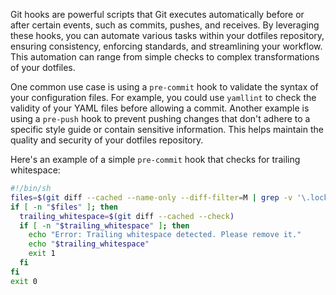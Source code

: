 Git hooks are powerful scripts that Git executes automatically before or after certain events, such as commits, pushes, and receives. By leveraging these hooks, you can automate various tasks within your dotfiles repository, ensuring consistency, enforcing standards, and streamlining your workflow. This automation can range from simple checks to complex transformations of your dotfiles.

One common use case is using a `pre-commit` hook to validate the syntax of your configuration files. For example, you could use `yamllint` to check the validity of your YAML files before allowing a commit. Another example is using a `pre-push` hook to prevent pushing changes that don't adhere to a specific style guide or contain sensitive information. This helps maintain the quality and security of your dotfiles repository.

Here's an example of a simple `pre-commit` hook that checks for trailing whitespace:

```bash
#!/bin/sh
files=$(git diff --cached --name-only --diff-filter=M | grep -v '\.lock$')
if [ -n "$files" ]; then
  trailing_whitespace=$(git diff --cached --check)
  if [ -n "$trailing_whitespace" ]; then
    echo "Error: Trailing whitespace detected. Please remove it."
    echo "$trailing_whitespace"
    exit 1
  fi
fi
exit 0
```